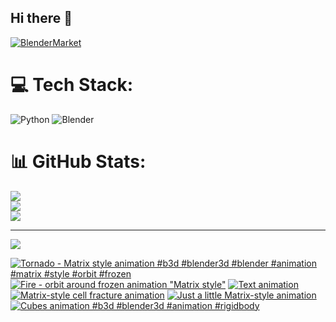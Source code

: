 ## Hi there 👋

<!--
**luckychris/luckychris** is a ✨ _special_ ✨ repository because its `README.md` (this file) appears on your GitHub profile.

Here are some ideas to get you started:

- 🔭 I’m currently working on ...
- 🌱 I’m currently learning ...
- 👯 I’m looking to collaborate on ...
- 🤔 I’m looking for help with ...
- 💬 Ask me about ...
- 📫 How to reach me: https://www.instagram.com/blender.fun/
- 😄 Pronouns: ...
- ⚡ Fun fact: ...
-->


[![BlenderMarket](https://assets.superhivemarket.com/site_assets/blendermarketlogo.png)](https://blendermarket.com/creators/blenderfun)

# 💻 Tech Stack:
![Python](https://img.shields.io/badge/python-3670A0?style=for-the-badge&logo=python&logoColor=ffdd54) ![Blender](https://img.shields.io/badge/blender-%23F5792A.svg?style=for-the-badge&logo=blender&logoColor=white)
# 📊 GitHub Stats:
![](https://github-readme-stats.vercel.app/api?username=luckychris&theme=great-gatsby&hide_border=false&include_all_commits=false&count_private=false)<br/>
![](https://github-readme-streak-stats.herokuapp.com/?user=luckychris&theme=great-gatsby&hide_border=false)<br/>
![](https://github-readme-stats.vercel.app/api/top-langs/?username=luckychris&theme=great-gatsby&hide_border=false&include_all_commits=false&count_private=false&layout=compact)

---
[![](https://visitcount.itsvg.in/api?id=luckychris&icon=0&color=0)](https://visitcount.itsvg.in)

<!-- Proudly created with GPRM ( https://gprm.itsvg.in ) -->

<!-- BEGIN YOUTUBE-CARDS -->
[![Tornado - Matrix style animation #b3d #blender3d #blender #animation #matrix #style #orbit #frozen](https://ytcards.demolab.com/?id=o_1KkZA-cNM&title=Tornado+-+Matrix+style+animation+%23b3d+%23blender3d+%23blender+%23animation+%23matrix+%23style+%23orbit+%23frozen&lang=en&timestamp=1754664231&background_color=%230d1117&title_color=%23ffffff&stats_color=%23dedede&max_title_lines=1&width=250&border_radius=5 "Tornado - Matrix style animation #b3d #blender3d #blender #animation #matrix #style #orbit #frozen")](https://www.youtube.com/shorts/o_1KkZA-cNM)
[![Fire - orbit around frozen animation "Matrix style"](https://ytcards.demolab.com/?id=p913R_ZiuDU&title=Fire+-+orbit+around+frozen+animation+%22Matrix+style%22&lang=en&timestamp=1754574599&background_color=%230d1117&title_color=%23ffffff&stats_color=%23dedede&max_title_lines=1&width=250&border_radius=5 "Fire - orbit around frozen animation \"Matrix style\"")](https://www.youtube.com/watch?v=p913R_ZiuDU)
[![Text animation](https://ytcards.demolab.com/?id=LM7-3_nUyQM&title=Text+animation&lang=en&timestamp=1753864910&background_color=%230d1117&title_color=%23ffffff&stats_color=%23dedede&max_title_lines=1&width=250&border_radius=5 "Text animation")](https://www.youtube.com/watch?v=LM7-3_nUyQM)
[![Matrix-style cell fracture animation](https://ytcards.demolab.com/?id=SS9xjjAG5ck&title=Matrix-style+cell+fracture+animation&lang=en&timestamp=1753809506&background_color=%230d1117&title_color=%23ffffff&stats_color=%23dedede&max_title_lines=1&width=250&border_radius=5 "Matrix-style cell fracture animation")](https://www.youtube.com/watch?v=SS9xjjAG5ck)
[![Just a little Matrix-style animation](https://ytcards.demolab.com/?id=bg3RlKjPOlA&title=Just+a+little+Matrix-style+animation&lang=en&timestamp=1753693572&background_color=%230d1117&title_color=%23ffffff&stats_color=%23dedede&max_title_lines=1&width=250&border_radius=5 "Just a little Matrix-style animation")](https://www.youtube.com/watch?v=bg3RlKjPOlA)
[![Cubes animation  #b3d #blender3d #animation #rigidbody](https://ytcards.demolab.com/?id=43rWl7mR7Cc&title=Cubes+animation++%23b3d+%23blender3d+%23animation+%23rigidbody&lang=en&timestamp=1753441444&background_color=%230d1117&title_color=%23ffffff&stats_color=%23dedede&max_title_lines=1&width=250&border_radius=5 "Cubes animation  #b3d #blender3d #animation #rigidbody")](https://www.youtube.com/shorts/43rWl7mR7Cc)
<!-- END YOUTUBE-CARDS -->

